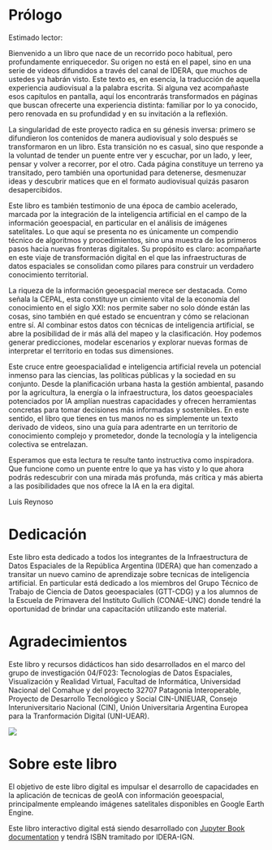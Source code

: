 # Prólogo

Estimado lector:

Bienvenido a un libro que nace de un recorrido poco habitual, pero profundamente enriquecedor. Su origen no está en el papel, sino en una serie de videos difundidos a través del canal de IDERA, que muchos de ustedes ya habrán visto. Este texto es, en esencia, la traducción de aquella experiencia audiovisual a la palabra escrita. Si alguna vez acompañaste esos capítulos en pantalla, aquí los encontrarás transformados en páginas que buscan ofrecerte una experiencia distinta: familiar por lo ya conocido, pero renovada en su profundidad y en su invitación a la reflexión.

La singularidad de este proyecto radica en su génesis inversa: primero se difundieron los contenidos de manera audiovisual y solo después se transformaron en un libro. Esta transición no es casual, sino que responde a la voluntad de tender un puente entre ver y escuchar, por un lado, y leer, pensar y volver a recorrer, por el otro. Cada página constituye un terreno ya transitado, pero también una oportunidad para detenerse, desmenuzar ideas y descubrir matices que en el formato audiovisual quizás pasaron desapercibidos.

Este libro es también testimonio de una época de cambio acelerado, marcada por la integración de la inteligencia artificial en el campo de la información geoespacial, en particular en el análisis de imágenes satelitales. Lo que aquí se presenta no es únicamente un compendio técnico de algoritmos y procedimientos, sino una muestra de los primeros pasos hacia nuevas fronteras digitales. Su propósito es claro: acompañarte en este viaje de transformación digital en el que las infraestructuras de datos espaciales se consolidan como pilares para construir un verdadero conocimiento territorial.

La riqueza de la información geoespacial merece ser destacada. Como señala la CEPAL, esta constituye un cimiento vital de la economía del conocimiento en el siglo XXI: nos permite saber no solo dónde están las cosas, sino también en qué estado se encuentran y cómo se relacionan entre sí. Al combinar estos datos con técnicas de inteligencia artificial, se abre la posibilidad de ir más allá del mapeo y la clasificación. Hoy podemos generar predicciones, modelar escenarios y explorar nuevas formas de interpretar el territorio en todas sus dimensiones.

Este cruce entre geoespacialidad e inteligencia artificial revela un potencial inmenso para las ciencias, las políticas públicas y la sociedad en su conjunto. Desde la planificación urbana hasta la gestión ambiental, pasando por la agricultura, la energía o la infraestructura, los datos geoespaciales potenciados por IA amplían nuestras capacidades y ofrecen herramientas concretas para tomar decisiones más informadas y sostenibles. En este sentido, el libro que tienes en tus manos no es simplemente un texto derivado de videos, sino una guía para adentrarte en un territorio de conocimiento complejo y prometedor, donde la tecnología y la inteligencia colectiva se entrelazan.

Esperamos que esta lectura te resulte tanto instructiva como inspiradora. Que funcione como un puente entre lo que ya has visto y lo que ahora podrás redescubrir con una mirada más profunda, más crítica y más abierta a las posibilidades que nos ofrece la IA en la era digital.

Luis Reynoso

# Dedicación

Este libro esta dedicado a todos los integrantes de la Infraestructura de Datos Espaciales de la República Argentina (IDERA) que han comenzado a transitar un nuevo camino de aprendizaje sobre tecnicas de inteligencia artificial. En particular está dedicado a los miembros del Grupo Técnico de Trabajo de Ciencia de Datos geoespaciales (GTT-CDG) y a los alumnos de la Escuela de Primavera del Instituto Gullich (CONAE-UNC) donde tendré la oportunidad de brindar una capacitación utilizando este material.

# Agradecimientos

Este libro y recursos didácticos han sido desarrollados en el marco del grupo de investigación 04/F023: Tecnologías de Datos Espaciales, Visualización y Realidad Virtual, Facultad de Informática, Universidad Nacional del Comahue y del proyecto 32707 Patagonia Interoperable, Proyecto de Desarrollo Tecnológico y Social CIN-UNIEUAR, Consejo Interuniversitario Nacional (CIN), Unión Universitaria Argentina Europea para la Tranformación Digital (UNI-UEAR).

![](imagenes/CIN-UNIUEAR.png)

# Sobre este libro

El objetivo de este libro digital es impulsar el desarrollo de capacidades en la aplicación de tecnicas de geoIA con información geoespacial, principalmente empleando imágenes satelitales disponibles en Google Earth Engine. 

Este libro interactivo digital está siendo desarrollado con [Jupyter Book documentation](https://jupyterbook.org) y tendrá ISBN tramitado por IDERA-IGN.

